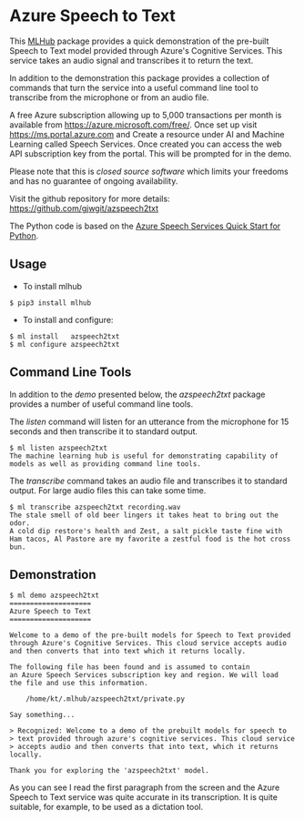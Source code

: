Azure Speech to Text
====================

This [MLHub](https://mlhub.ai) package provides a quick demonstration
of the pre-built Speech to Text model provided through Azure's
Cognitive Services. This service takes an audio signal and transcribes
it to return the text.

In addition to the demonstration this package provides a collection of
commands that turn the service into a useful command line tool to
transcribe from the microphone or from an audio file.

A free Azure subscription allowing up to 5,000 transactions per month
is available from https://azure.microsoft.com/free/. Once set up visit
https://ms.portal.azure.com and Create a resource under AI and Machine
Learning called Speech Services. Once created you can access the web
API subscription key from the portal. This will be prompted for in the
demo.

Please note that this is *closed source software* which limits your
freedoms and has no guarantee of ongoing availability.

Visit the github repository for more details:
<https://github.com/gjwgit/azspeech2txt>

The Python code is based on the [Azure Speech Services Quick Start for
Python](https://docs.microsoft.com/en-us/azure/cognitive-services/speech-service/quickstart-python).

Usage
-----

- To install mlhub 

```console
$ pip3 install mlhub
```

- To install and configure:

```console
$ ml install   azspeech2txt
$ ml configure azspeech2txt
```

Command Line Tools
------------------

In addition to the *demo* presented below, the *azspeech2txt* package
provides a number of useful command line tools.

The *listen* command will listen for an utterance from the microphone
for 15 seconds and then transcribe it to standard output.

```console
$ ml listen azspeech2txt
The machine learning hub is useful for demonstrating capability of 
models as well as providing command line tools.
```

The *transcribe* command takes an audio file and transcribes it to
standard output. For large audio files this can take some time.

```console
$ ml transcribe azspeech2txt recording.wav
The stale smell of old beer lingers it takes heat to bring out the odor.
A cold dip restore's health and Zest, a salt pickle taste fine with
Ham tacos, Al Pastore are my favorite a zestful food is the hot cross bun.
```

Demonstration
---------------

```console
$ ml demo azspeech2txt 
====================
Azure Speech to Text
====================

Welcome to a demo of the pre-built models for Speech to Text provided
through Azure's Cognitive Services. This cloud service accepts audio
and then converts that into text which it returns locally.

The following file has been found and is assumed to contain
an Azure Speech Services subscription key and region. We will load 
the file and use this information.

    /home/kt/.mlhub/azspeech2txt/private.py

Say something...

> Recognized: Welcome to a demo of the prebuilt models for speech to
> text provided through azure's cognitive services. This cloud service 
> accepts audio and then converts that into text, which it returns locally.

Thank you for exploring the 'azspeech2txt' model.
```

As you can see I read the first paragraph from the screen and the
Azure Speech to Text service was quite accurate in its
transcription. It is quite suitable, for example, to be used as a
dictation tool.

